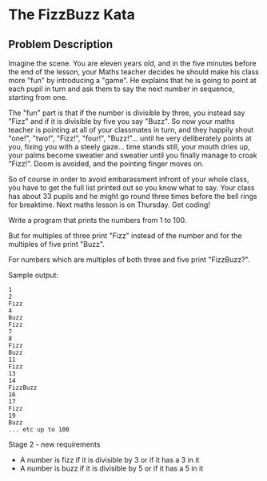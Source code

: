 The FizzBuzz Kata
=================


Problem Description
-------------------

Imagine the scene. You are eleven years old, and in the five minutes before the end of the lesson,
your Maths teacher decides he should make his class more "fun" by introducing a "game".
He explains that he is going to point at each pupil in turn and ask them to say the next number in sequence,
starting from one.

The "fun" part is that if the number is divisible by three, you instead say "Fizz" and if it is divisible by five you say "Buzz".
So now your maths teacher is pointing at all of your classmates in turn,
and they happily shout "one!", "two!", "Fizz!", "four!", "Buzz!"... until he very deliberately points at you,
fixing you with a steely gaze... time stands still, your mouth dries up,
your palms become sweatier and sweatier until you finally manage to croak "Fizz!".
Doom is avoided, and the pointing finger moves on.

So of course in order to avoid embarassment infront of your whole class,
you have to get the full list printed out so you know what to say.
Your class has about 33 pupils and he might go round three times before the bell rings for breaktime.
Next maths lesson is on Thursday. Get coding!

Write a program that prints the numbers from 1 to 100.

But for multiples of three print "Fizz" instead of the number and for the multiples of five print "Buzz".

For numbers which are multiples of both three and five print "FizzBuzz?".

Sample output:

    1
    2
    Fizz
    4
    Buzz
    Fizz
    7
    8
    Fizz
    Buzz
    11
    Fizz
    13
    14
    FizzBuzz
    16
    17
    Fizz
    19
    Buzz
    ... etc up to 100


Stage 2 - new requirements

 * A number is fizz if it is divisible by 3 or if it has a 3 in it
 * A number is buzz if it is divisible by 5 or if it has a 5 in it
